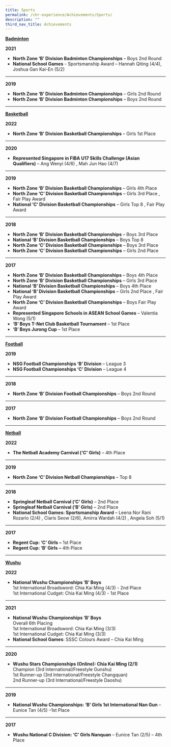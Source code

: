 ```yaml
---
title: Sports
permalink: /chr-experience/Achievements/Sports/
description: ""
third_nav_title: Achievements
---
```

<strong><u>Badminton</u></strong>

**2021**

*   **North Zone ‘B’ Division Badminton Championships** – Boys 2nd Round
*   **National School Games** \- Sportsmanship Award – Hannah Qiting (4/4), Joshua Gan Kai-En (5/2)

----

**2019**

*   **North Zone ‘B’ Division Badminton Championships** – Girls 2nd Round
*   **North Zone ‘B’ Division Badminton Championships** – Boys 2nd Round

----

<strong><u>Basketball</u></strong>

**2022**
 
*  **North Zone ‘B’ Division Basketball Championships** – Girls 1st Place

---

**2020**
 
*  **Represented Singapore in FIBA U17 Skills Challenge (Asian Qualifiers)** – Ang Wenyi (4/6) , Mah Jun Hao (4/7)

---

**2019**

*   **North Zone ‘B’ Division Basketball Championships** – Girls 4th Place
*   **North Zone ‘C’ Division Basketball Championships** – Girls 3rd Place , Fair Play Award
*   **National ‘C’ Division Basketball Championships** – Girls Top 8 , Fair Play Award

----

**2018**

*   **North Zone ‘B’ Division Basketball Championships** – Boys 3rd Place
*   **National ‘B’ Division Basketball Championships** – Boys Top 8
*   **North Zone ‘C’ Division Basketball Championships** – Boys 3rd Place
*   **North Zone ‘C’ Division Basketball Championships** – Girls 2nd Place

----

**2017**

*   **North Zone ‘B’ Division Basketball Championships** – Boys 4th Place
*   **North Zone ‘B’ Division Basketball Championships** – Girls 3rd Place
*   **National ‘B’ Division Basketball Championships** – Boys 4th Place
*   **National ‘B’ Division Basketball Championships** – Girls 2nd Place , Fair Play Award
*   **North Zone ‘C’ Division Basketball Championships** – Boys Fair Play Award
*   **Represented Singapore Schools in ASEAN School Games** – Valentia Wong (5/1)
*   **‘B’ Boys T-Net Club Basketball Tournament** – 1st Place
*   **‘B’ Boys Jurong Cup** – 1st Place
----

<strong><u>Football</u></strong>

**2019**

*   **NSG Football Championships ‘B’ Division** – League 3
*   **NSG Football Championships ‘C’ Division** – League 4

----

**2018**

*   **North Zone ‘B’ Division Football Championships** – Boys 2nd Round


----

**2017**

*   **North Zone ‘B’ Division Football Championships** – Boys 2nd Round
----


<strong><u>Netball</u></strong>

**2022**

*   **The Netball Academy Carnival ('C' Girls)** – 4th Place

---

**2019**

*   **North Zone ‘C’ Division Netball Championships** – Top 8

---

**2018**

*   **Springleaf Netball Carnival (‘C’ Girls)** – 2nd Place
*   **Springleaf Netball Carnival (‘B’ Girls)** – 2nd Place
*   **National School Games: Sportsmanship Award** – Leena Nor Rani Rozario (2/4) , Claris Seow (2/6), Amirra Wardah (4/2) , Angela Soh (5/1)

----

**2017**

*   **Regent Cup: ‘C’ Girls** **–** 1st Place
*   **Regent Cup: ‘B’ Girls** **–** 4th Place
----

<strong><u>Wushu</u></strong>

**2022**  

*   **National Wushu Championships ‘B’ Boys**  
			1st International Broadsword: Chia Kai Ming (4/3)   - 2nd Place<br>
		 1st International Cudget: Chia Kai Ming (4/3) - 1st Place

----

**2021**  

*   **National Wushu Championships ‘B’ Boys**  
     Overall 6th Placing  
     1st International Broadsword: Chia Kai Ming (3/3)  
     1st International Cudget: Chia Kai Ming (3/3)
*   **National School Games**: SSSC Colours Award – Chia Kai Ming

----

**2020**  

*   **Wushu Stars Championships (Online): Chia Kai Ming (2/1)**
<br>Champion (3rd International/Freestyle Gunshu)  
    1st Runner-up (3rd International/Freestyle Changquan)  
    2nd Runner-up (3rd International/Freestyle Daoshu)
		

----

**2019**

*   **National Wushu Championships: ‘B’ Girls 1st International Nan Gun** – Eunice Tan (4/5) –1st Place

----

**2017**

*   **Wushu National C Division: ‘C’ Girls Nanquan** – Eunice Tan (2/5) – 4th Place